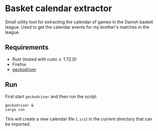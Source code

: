 # Basket calendar extractor

Small utility tool for extracting the calendar of games in the Danish basket league. 
Used to get the calendar events for my brother's matches in the league.

## Requirements 

- Rust (tested with rustc v. 1.72.0)
- Firefox
- [geckodriver](https://github.com/mozilla/geckodriver)


## Run 

First start `geckodriver` and then run the script:

```sh
geckodriver &
cargo run
```

This will create a new calendar file (`.ics`) in the current directory that can be imported.
